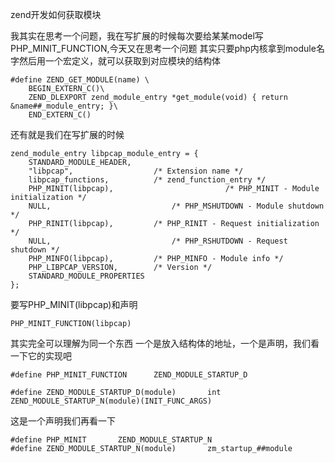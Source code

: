 zend开发如何获取模块



我其实在思考一个问题，我在写扩展的时候每次要给某某model写 PHP_MINIT_FUNCTION,今天又在思考一个问题 其实只要php内核拿到module名字然后用一个宏定义，就可以获取到对应模块的结构体

```
#define ZEND_GET_MODULE(name) \
    BEGIN_EXTERN_C()\
	ZEND_DLEXPORT zend_module_entry *get_module(void) { return &name##_module_entry; }\
    END_EXTERN_C()
```

还有就是我们在写扩展的时候

```
zend_module_entry libpcap_module_entry = {
	STANDARD_MODULE_HEADER,
	"libpcap",					/* Extension name */
	libpcap_functions,			/* zend_function_entry */
    PHP_MINIT(libpcap),							/* PHP_MINIT - Module initialization */
	NULL,							/* PHP_MSHUTDOWN - Module shutdown */
	PHP_RINIT(libpcap),			/* PHP_RINIT - Request initialization */
	NULL,							/* PHP_RSHUTDOWN - Request shutdown */
	PHP_MINFO(libpcap),			/* PHP_MINFO - Module info */
	PHP_LIBPCAP_VERSION,		/* Version */
	STANDARD_MODULE_PROPERTIES
};
```

要写PHP_MINIT(libpcap)和声明
```
PHP_MINIT_FUNCTION(libpcap)
```

其实完全可以理解为同一个东西 一个是放入结构体的地址，一个是声明，我们看一下它的实现吧

```
#define PHP_MINIT_FUNCTION		ZEND_MODULE_STARTUP_D

#define ZEND_MODULE_STARTUP_D(module)		int ZEND_MODULE_STARTUP_N(module)(INIT_FUNC_ARGS)
```

这是一个声明我们再看一下
```
#define PHP_MINIT		ZEND_MODULE_STARTUP_N
#define ZEND_MODULE_STARTUP_N(module)       zm_startup_##module
```

